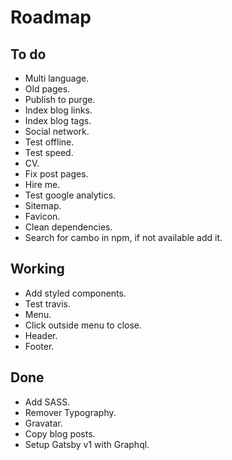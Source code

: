 # Roadmap

## To do
- Multi language.
- Old pages.
- Publish to purge.
- Index blog links.
- Index blog tags.
- Social network.
- Test offline.
- Test speed.
- CV.
- Fix post pages.
- Hire me.
- Test google analytics.
- Sitemap.
- Favicon.
- Clean dependencies.
- Search for cambo in npm, if not available add it.

## Working
- Add styled components.
- Test travis.
- Menu.
- Click outside menu to close.
- Header.
- Footer.

## Done
- Add SASS.
- Remover Typography.
- Gravatar.
- Copy blog posts.
- Setup Gatsby v1 with Graphql.
